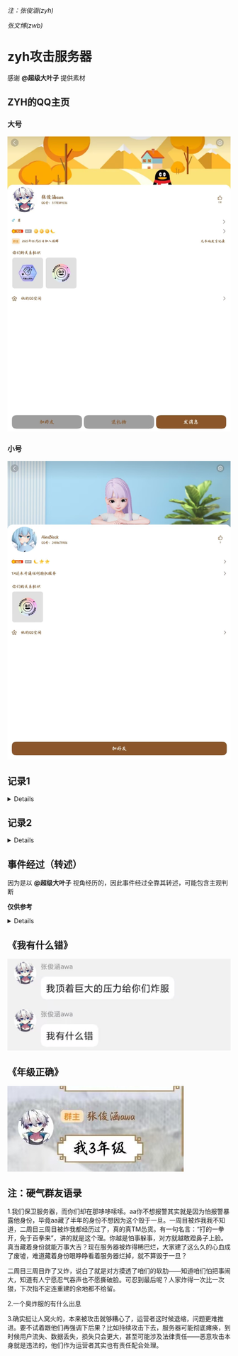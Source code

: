 *注：张俊涵(zyh)*

*张文博(zwb)*

# zyh攻击服务器

感谢 **@超级大叶子** 提供素材

## ZYH的QQ主页

### 大号

![](/others/zyh/QQ.jpg)

### 小号

![](/others/zyh/QQ2.jpg)

## 记录1

<details>

![](/others/zyh/记录1-1.jpg)
![](/others/zyh/记录1-2.jpg)

</details>

## 记录2

<details>

![](/others/zyh/记录2-1.jpg)
![](/others/zyh/记录2-2.jpg)

</details>

## 事件经过（转述）

因为是以 **@超级大叶子** 视角经历的，因此事件经过全靠其转述，可能包含主观判断

**仅供参考**

<details>

![](/others/zyh/经过（转述）.png)
![](/others/zyh/邮件封面.jpg)

</details>

## 《我有什么错》

![](/others/zyh/炸服有什么错.jpg)

## 《年级正确》

![](/others/zyh/三年级.jpg)

## 注：硬气群友语录

1.我们保卫服务器，而你们却在那哆哆嗦嗦。aa你不想报警其实就是因为怕报警暴露他身份，毕竟aa藏了半年的身份不想因为这个毁于一旦。一周目被炸我我不知道，二周目三周目被炸我都经历过了，真的真TM怂货。有一句名言：“打的一拳开，免于百拳来”，讲的就是这个理。你越是怕事躲事，对方就越敢蹬鼻子上脸。真当藏着身份就能万事大吉？现在服务器被炸得稀巴烂，大家建了这么久的心血成了废墟，难道藏着身份眼睁睁看着服务器烂掉，就不算毁于一旦？

二周目三周目炸了又炸，说白了就是对方摸透了咱们的软肋——知道咱们怕把事闹大，知道有人宁愿忍气吞声也不愿撕破脸。可忍到最后呢？人家炸得一次比一次狠，下次指不定连重建的余地都不给留。

2.一个臭炸服的有什么出息

3.确实挺让人窝火的，本来被攻击就够糟心了，运营者这时候退缩，问题更难推进。要不试着跟他们再强调下后果？比如持续攻击下去，服务器可能彻底瘫痪，到时候用户流失、数据丢失，损失只会更大，甚至可能涉及法律责任——恶意攻击本身就是违法的，他们作为运营者其实也有责任配合处理。